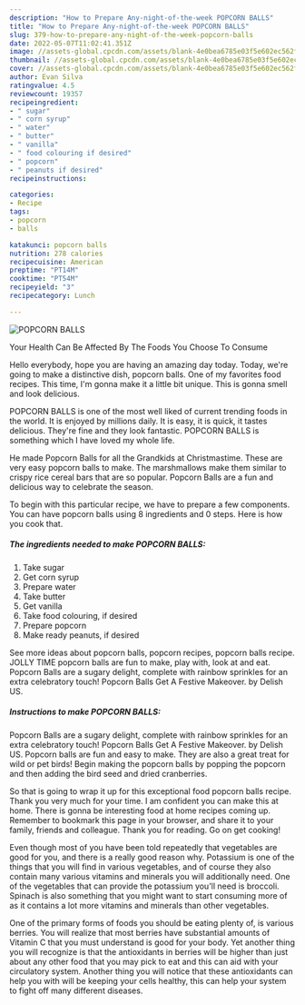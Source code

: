 ```yaml
---
description: "How to Prepare Any-night-of-the-week POPCORN BALLS"
title: "How to Prepare Any-night-of-the-week POPCORN BALLS"
slug: 379-how-to-prepare-any-night-of-the-week-popcorn-balls
date: 2022-05-07T11:02:41.351Z
image: //assets-global.cpcdn.com/assets/blank-4e0bea6785e03f5e602ec562f230caae08da540cada707380b4fe1bbebba43da.png
thumbnail: //assets-global.cpcdn.com/assets/blank-4e0bea6785e03f5e602ec562f230caae08da540cada707380b4fe1bbebba43da.png
cover: //assets-global.cpcdn.com/assets/blank-4e0bea6785e03f5e602ec562f230caae08da540cada707380b4fe1bbebba43da.png
author: Evan Silva
ratingvalue: 4.5
reviewcount: 19357
recipeingredient:
- " sugar"
- " corn syrup"
- " water"
- " butter"
- " vanilla"
- " food colouring if desired"
- " popcorn"
- " peanuts if desired"
recipeinstructions:

categories:
- Recipe
tags:
- popcorn
- balls

katakunci: popcorn balls 
nutrition: 278 calories
recipecuisine: American
preptime: "PT14M"
cooktime: "PT54M"
recipeyield: "3"
recipecategory: Lunch

---
```



![POPCORN BALLS](//assets-global.cpcdn.com/assets/blank-4e0bea6785e03f5e602ec562f230caae08da540cada707380b4fe1bbebba43da.png)

Your Health Can Be Affected By The Foods You Choose To Consume

Hello everybody, hope you are having an amazing day today. Today, we're going to make a distinctive dish, popcorn balls. One of my favorites food recipes. This time, I'm gonna make it a little bit unique. This is gonna smell and look delicious.

POPCORN BALLS is one of the most well liked of current trending foods in the world. It is enjoyed by millions daily. It is easy, it is quick, it tastes delicious. They're fine and they look fantastic. POPCORN BALLS is something which I have loved my whole life.

He made Popcorn Balls for all the Grandkids at Christmastime. These are very easy popcorn balls to make. The marshmallows make them similar to crispy rice cereal bars that are so popular. Popcorn Balls are a fun and delicious way to celebrate the season.


To begin with this particular recipe, we have to prepare a few components. You can have popcorn balls using 8 ingredients and 0 steps. Here is how you cook that.

<!--inarticleads1-->

##### The ingredients needed to make POPCORN BALLS:

1. Take  sugar
1. Get  corn syrup
1. Prepare  water
1. Take  butter
1. Get  vanilla
1. Take  food colouring, if desired
1. Prepare  popcorn
1. Make ready  peanuts, if desired


See more ideas about popcorn balls, popcorn recipes, popcorn balls recipe. JOLLY TIME popcorn balls are fun to make, play with, look at and eat. Popcorn Balls are a sugary delight, complete with rainbow sprinkles for an extra celebratory touch! Popcorn Balls Get A Festive Makeover. by Delish US. 

<!--inarticleads2-->

##### Instructions to make POPCORN BALLS:



Popcorn Balls are a sugary delight, complete with rainbow sprinkles for an extra celebratory touch! Popcorn Balls Get A Festive Makeover. by Delish US. Popcorn balls are fun and easy to make. They are also a great treat for wild or pet birds! Begin making the popcorn balls by popping the popcorn and then adding the bird seed and dried cranberries. 

So that is going to wrap it up for this exceptional food popcorn balls recipe. Thank you very much for your time. I am confident you can make this at home. There is gonna be interesting food at home recipes coming up. Remember to bookmark this page in your browser, and share it to your family, friends and colleague. Thank you for reading. Go on get cooking!

Even though most of you have been told repeatedly that vegetables are good for you, and there is a really good reason why. Potassium is one of the things that you will find in various vegetables, and of course they also contain many various vitamins and minerals you will additionally need. One of the vegetables that can provide the potassium you'll need is broccoli. Spinach is also something that you might want to start consuming more of as it contains a lot more vitamins and minerals than other vegetables.

One of the primary forms of foods you should be eating plenty of, is various berries. You will realize that most berries have substantial amounts of Vitamin C that you must understand is good for your body. Yet another thing you will recognize is that the antioxidants in berries will be higher than just about any other food that you may pick to eat and this can aid with your circulatory system. Another thing you will notice that these antioxidants can help you with will be keeping your cells healthy, this can help your system to fight off many different diseases.
